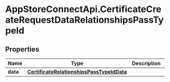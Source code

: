 # AppStoreConnectApi.CertificateCreateRequestDataRelationshipsPassTypeId

## Properties

Name | Type | Description | Notes
------------ | ------------- | ------------- | -------------
**data** | [**CertificateRelationshipsPassTypeIdData**](CertificateRelationshipsPassTypeIdData.md) |  | [optional] 


